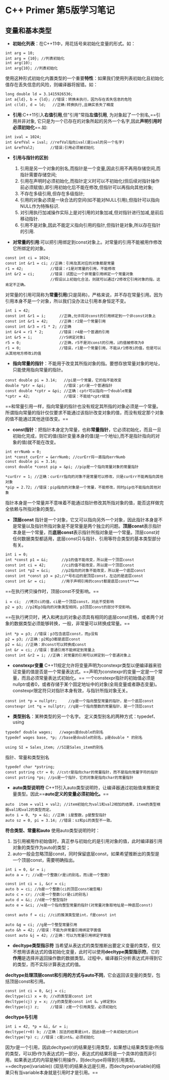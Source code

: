 # C++ Primer 第5版学习笔记

## 变量和基本类型
+ **初始化列表**：在C++11中，用花括号来初始化变量的形式。如：
```
int arg = 10;
int arg = {10}; //列表初始化
int arg(10);
int arg{10}; //列表初始化
```
使用这种形式初始化内置类型的一个重要**特性**：如果我们使用列表初始化且初始化值存在丢失信息的风险，则编译器将报错。如：
```
long double ld = 3.1415926536;
int a{ld}, b = {ld}; //错误：转换未执行，因为存在丢失信息的危险
int c(ld), d = ld;   //正确:转换执行,且确实丢失了精度
```

+ **引用**:C++11引入**右值引用**,但"引用"常指**左值引用**, 为对象起了一个别名,==引用并非对象, 它只是为一个已存在的对象所起的另外一个名字,因此**声明引用时必须初始化**==.如:
```
int ival = 1024;
int &refVal = ival; //refVal指向ival(是ival的另一个名字)
int &refVal2;       //错误:引用必须被初始化
```
+ **引用与指针的区别**:
    1. 引用是另一个对象的别名,而指针是一个变量,因此引用不再用存储空间,而指针需要存储空间;
    2. 引用在声明时必须初始化,而指针定义时可以不初始化(但后续对指针操作前必须赋值),即引用初始化后不能在修改,但指针可以再指向其他对象;
    3. 不存在多级引用,但存在多级指针;
    4. 引用的对象必须是一块合法的空间(如不能对NULL引用),但指针可以指向NULL作为特殊标识.
    5. 对引用执行加减操作实际上是对引用的对象加减,但对指针进行加减,是前后移动指针.
    6. 引用不是对象,因此不能定义指向引用的指针,但指针是对象,所以存在指针的引用.

+ **对常量的引用**:可以把引用绑定到const对象上。对常量的引用不能被用作修改它所绑定的对象。
```
const int ci = 1024;
const int &r1 = ci; //正确：引用及其对应的对象都是常量
r1 = 42;            //错误：r1是对常量的引用，不能修改
int &r2 = ci;       //错误：试图让一个非常量引用绑定一个常量对象
                    //假设以上初始化合法，则就可以通过r2修改它引用对象的指，这肯定不正确。
```
对常量的引用可简称为**常量引用**(只是简称)，严格来说，并不存在常量引用。因为引用本身不是一个对象，所以我们没办法让引用本身恒定不变。

```
int i = 42;
const int &r1 = i;      //正确,允许将对const的引用绑定到一个非const对象上
const int &r1 = 42;     //正确：r2是一个常量引用
const int &r3 = r1 * 2; //正确
int &r4 = r1 * 2;       //错误：r4是一个普通的引用
int &r5 = i;            //r5绑定对象i
r5 = 0;                 //正确，r5不是对const的引用，i的值被修改为0
r1 = 0;                 //错误，r1是一个常量引用，不能从r1修改i的值，但是可以从其他地方修改i的值
```

+ **指向常量的指针**：不能用于改变其所指对象的指。要想存放常量对象的地址，只能使用指向常量的指针。
```
const double pi = 3.14;   //pi是一个常量，它的指不能改变
double *ptr = &pi;        //错误：ptr是一个普通指针
const double *cptr = &pi; //正确：cptr可以指向一个double常量
*cptr = 42;               //错误：不能给*cptr赋值
```
==和常量引用一样，指向常量的指针也没有规定其所指的对象必须是一个常量。所谓指向常量的指针仅仅要求不能通过该指针改变对象的值，而没有规定那个对象的值不能通过其他途径改变。==

+ **const指针**：把指针本身定为常量，也称**常量指针**，它必须初始化，而且一旦初始化完成，则它的值(指针变量本身的值(是一个地址),而不是指针指向的对象的值)就不能在改变。
```
int errNumb = 0;
int *const curErr = &errNumb; //curErr将一直指向errNumb
const double pi = 3.14;
const double *const pip = &pi; //pip是一个指向常量对象的常量指针

*curErr = 1; //正确：curErr指向的对象不是常量可以修改，只是curErr不能再指向其他对象
*pip = 2.72; //错误：pip指向的对象是一个常量，不能修改，同时pip也不能指向其他对象
```
指针本身是一个常量并不意味着不能通过指针修改其所指对象的值，能否这样做完全依赖与所指对象的类型。

+ **顶层const**
指针是一个对象，它又可以指向另外一个对象，因此指针本身是不是常量以及指针所指对象是不是常量是两个独立的问题。**顶层const**表示指针本身是一个常量，而**底层const**表示指针所指对象是一个常量。顶层const对任何数据类型都适用，底层const只与指针、引用等符合类型的基本类型部分有关。
```
int i = 0;
int *const p1 = &i;      //p1的值不能改变，所以是一个顶层const
const int ci = 42;       //ci的值不能改变，所以是一个顶层const
const int *p2 = &ci;     //p2指向的对象不能改变，所以是一个底层const
const int *const p3 = p2;//*号右边的是顶层const，左边的是底层const
const int &r = ci;       //用于声明引用的const都是底层const**==
```
==在执行拷贝操作时，顶层const不受影响。==
```
i = ci;  //拷贝ci的值，ci是一个顶层const，对此不受影响
p2 = p3; //p2和p3指向的对象类型相同，p3顶层const的部分不受影响。
```
==在执行拷贝时，拷入和拷出的对象必须具有相同的底层const资格，或者两个对象的数据类型必须能够转换，一般，非常量可以转换成常量。==
```
int *p = p3; //错误：p3包含底层const，而p没有
p2 = p3; //正确：p2和p3都是底层const
p2 = &i; //正确：非const可以转换成const
int &r = ci; //错误：普通引用不能绑定到常量上
const int &r2 = i; //正确：对常量的引用可以绑定到一个普通对象上
```
+ **constexpr变量**
C++11规定允许将变量声明为constexpr类型以便编译器来验证变量的值是否是一个常量表达式。==声明为constexpr的变量一定是一个常量，而且必须常量表达式初始化。==
一个constexpr指针的初始值必须是nullptr或者0，或者存储于某个固定地址中的对象(全局变量或者静态变量)。constexpr限定符只对指针本身有效，与指针所指对象无关。
```
const int *p = nullptr;     //p是一个指向整型常量的指针，是一个底层const
constexpr int *q = nullptr; //q是一个指向整数的常量指针，是一个顶层const
```

+ **类型别名**：某种类型的另一个名字。
定义类型别名的两种方式：typedef、using
  
```
typedef double wages;   //wages是double的别名
typedef wages base, *p; //base是double的别名，p是double * 的别名

using SI = Sales_item; //SI是Sales_item的别名
```
指针、常量和类型别名
```
typedef char *pstring;
const pstring ctr = 0; //cstr是指向char的常量指针，而不是指向常量字符的指针
const pstring *ps; //ps是一个指针，它的对象是指向char的常量指针
```
+ **auto类型说明符**
C++11引入auto类型说明符，让编译器通过初始值来推断变量类型。因此==**auto定义的变量必须初始化。**==
```
auto  item = val1 + val2; //item初始化为val1和val2相加的结果，item的类型根据val1和val2的类型而定。
auto i = 0, *p = &i; //正确：i是整数，p是整型指针
auto sz = 0, pi = 3.14; //错误：sz和pi的类型不一致。
```
**符合类型、常量和auto**
使用auto类型说明符时：
1. 当引用被用作初始值时，真正参与初始化的是引用对象的值，此时编译器引用对象的类型作为auto的类型；
2. auto一般会忽略顶层const，同时保留底层const，如果希望推断出的类型是一个顶层const，需要明确指出。
```
int i = 0, &r = i; 
auto a = r; //a是一个整数(r是i的别名，而i是一个整数)

const int ci = i, &cr = ci;
auto b = ci; //b是一个整数(ci的顶层const被忽略)
auto c = cr; //c是一个整数(cr是ci的别名)
auto d = &i; //d是一个整型指针
auto e = &ci; //e是一个指向整型常量的指针(对常量对象取地址是一种底层const)

const auto f = ci; //ci的推演类型是int，f是const int

auto &g = ci; //g是一个整型常量引用
auto &h = 42; //错误：不能为非常量引用绑定字面值
cosnt auto &j = 42; //正确：可以为常量引用绑定字面值
```

+ **decltype类型指示符**
当希望从表达式的类型推断出要定义变量的类型，但又不想用该表达式的值初始化变量，此时可以使用**decltype类型指示符**。它的**作用**是选择并返回操作数的数据类型。过程中，编译器只分析表达式并得到它的类型，而不实际计算表达式的值。

**decltype处理顶层const和引用的方式与auto不同**，它会返回该变量的类型，包括顶层const和引用。
```
const int ci = 0, &cj = ci;
decltype(ci) x = 0; //x的类型是const int
decltype(cj) y = x; //y的类型是const int &，y绑定到x
decltype(cj) z;     //错误：z是一个引用类型，必须初始化
```
**decltype与引用**
```
int i = 42, *p = &i, &r = i;
decltype(r+0) b; //正确：加法的结果是int，因此b是一个未初始化的int
decltype(*p) c; //错误：c是int&，必须初始化
```
因为r是一个引用，因此decltype(r)的结果是引用类型，如果想让结果类型是r所指的类型，可以把r作为表达式的一部分，表达式的结果将是一个具体的值而非引用。如果表达式的内容是解引用操作，则decltype将得到引用类型。
==decltype((variable)) (双括号)的结果永远是引用，而decltype(variable)的结果只有当variable本身就是引用时才是引用。==
